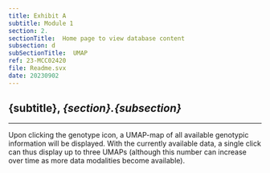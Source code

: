 ```yaml
---
title: Exhibit A
subtitle: Module 1
section: 2.
sectionTitle:  Home page to view database content
subsection: d
subSectionTitle:  UMAP
ref: 23-MCC02420
file: Readme.svx
date: 20230902
---
```


**{subtitle}**, *{section}.{subsection}*
--

----
Upon clicking the genotype icon, a UMAP-map of all available genotypic information will be displayed.  With the currently available data, a single click can thus display up to three UMAPs (although this number can increase over time as more data modalities become available).